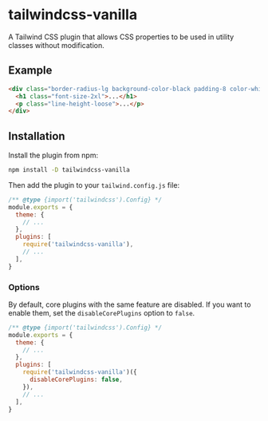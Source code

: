 # tailwindcss-vanilla

A Tailwind CSS plugin that allows CSS properties to be used in utility classes without modification.

## Example

```html
<div class="border-radius-lg background-color-black padding-8 color-white">
  <h1 class="font-size-2xl">...</h1>
  <p class="line-height-loose">...</p>
</div>
```

## Installation

Install the plugin from npm:

```sh
npm install -D tailwindcss-vanilla
```

Then add the plugin to your `tailwind.config.js` file:

```js
/** @type {import('tailwindcss').Config} */
module.exports = {
  theme: {
    // ...
  },
  plugins: [
    require('tailwindcss-vanilla'),
    // ...
  ],
}
```

### Options

By default, core plugins with the same feature are disabled. If you want to enable them, set the `disableCorePlugins` option to `false`.

```js
/** @type {import('tailwindcss').Config} */
module.exports = {
  theme: {
    // ...
  },
  plugins: [
    require('tailwindcss-vanilla')({
      disableCorePlugins: false,
    }),
    // ...
  ],
}
```
